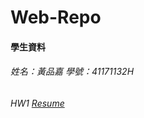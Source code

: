 # Web-Repo

#### 學生資料

###### 姓名：黃品嘉 學號：41171132H

###### HW1 [Resume](https://github.com/huangpinjia/Web-Repo/tree/effa065db6d7ee9c60798139deb2da100384ed60/Resume%20Web)
